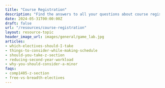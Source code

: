 ```yaml
---
title: "Course Registration"
description: "Find the answers to all your questions about course registration."
date: 2024-05-31T00:00:00Z
draft: false
url: "/resources/course-registration"
layout: resource-topic
header_image_url: images/general/game_lab.jpg
articles:
- which-electives-should-I-take
- things-to-consider-while-making-schedule
- should-you-take-z-section
- reducing-second-year-workload
- why-you-should-consider-a-minor
faqs:
- comp1405-z-section
- free-vs-breadth-electives
---
```

